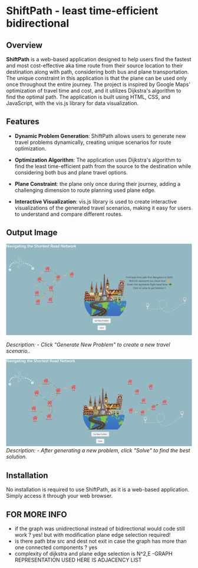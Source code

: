 # ShiftPath - least time-efficient bidirectional

## Overview

**ShiftPath** is a web-based application designed to help users find the fastest and most cost-effective aka time route from their source location to their destination along with path, considering both bus and plane transportation. The unique constraint in this application is that the plane can be used only once throughout the entire journey. The project is inspired by Google Maps' optimization of travel time and cost, and it utilizes Dijkstra's algorithm to find the optimal path. The application is built using HTML, CSS, and JavaScript, with the vis.js library for data visualization.

## Features

- **Dynamic Problem Generation**: ShiftPath allows users to generate new travel problems dynamically, creating unique scenarios for route optimization.

- **Optimization Algorithm**: The application uses Dijkstra's algorithm to find the least time-efficient path from the source to the destination while considering both bus and plane travel options.

- **Plane Constraint**: the plane only once during their journey, adding a challenging dimension to route planning  used plane edge.

- **Interactive Visualization**: vis.js library is used to create interactive visualizations of the generated travel scenarios, making it easy for users to understand and compare different routes.


## Output Image

![Optimized Travel Route](images/output.png)

*Description: - Click "Generate New Problem" to create a new travel scenario..*


![Optimized Travel Route](images/output2.png)
 *Description:  - After generating a new problem, click "Solve" to find the best solution.*


## Installation

No installation is required to use ShiftPath, as it is a web-based application. Simply access it through your web browser.

## FOR MORE INFO 
- if the graph was unidirectional instead of bidirectional would code still work ? yes! but with modification plane edge selection required!
- is there path btw src and dest not exit in case the graph has more than one connected components ? yes
 - complexity of dijkstra and plane edge selection is N^2,E
 -GRAPH REPRESENTATION USED HERE IS ADJACENCY LIST




